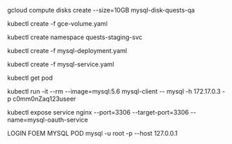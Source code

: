 gcloud compute disks create --size=10GB mysql-disk-quests-qa

kubectl create -f gce-volume.yaml

kubectl create namespace quests-staging-svc

kubectl create -f mysql-deployment.yaml

kubectl create -f mysql-service.yaml

kubectl get pod

kubectl run -it --rm --image=mysql:5.6 mysql-client -- mysql -h 172.17.0.3 -p c0mm0nZaq123useer

kubectl expose service nginx --port=3306 --target-port=3306 --name=mysql-oauth-service


LOGIN FOEM MYSQL POD
mysql -u root -p --host 127.0.0.1
